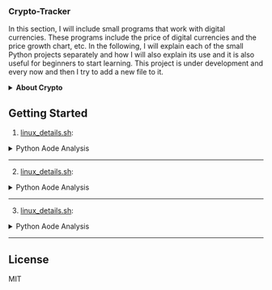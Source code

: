 ### Crypto-Tracker
In this section, I will include small programs that work with digital currencies. These programs include the price of digital currencies and the price growth chart, etc. In the following, I will explain each of the small Python projects separately and how I will also explain its use and it is also useful for beginners to start learning. This project is under development and every now and then I try to add a new file to it.

<details>
<summary><b>About Crypto</b></summary>

Cryptocurrency, often referred to as digital or virtual currency, represents a fundamental shift in the world of finance. Unlike traditional money issued by governments (fiat currency), cryptocurrencies operate on decentralized networks based on blockchain technology. Blockchain is a distributed ledger that records all transactions across a network of computers, ensuring transparency, security, and immutability. These features make cryptocurrencies unique, offering new opportunities and challenges to global economic systems.

### The Evolution of Cryptocurrencies
Bitcoin, the first cryptocurrency, was introduced in 2009 by an anonymous entity known as Satoshi Nakamoto. It was designed as a peer-to-peer electronic cash system that eliminates the need for intermediaries like banks or payment processors. This innovation laid the groundwork for the thousands of cryptocurrencies that exist today, such as Ethereum, Ripple, and Litecoin. Bitcoin's success paved the way for the broader adoption of digital currencies and blockchain technology, with many seeing it as a hedge against inflation, especially in countries with unstable economies.

###  The Importance of Decentralization
One of the key attributes of cryptocurrencies is their decentralized nature. Unlike fiat currencies that are controlled by central banks, cryptocurrencies are maintained by a network of nodes (computers) spread across the globe. This decentralization reduces the risk of corruption, government interference, or inflationary practices that could devalue the currency. Furthermore, decentralized systems are often more secure because they do not have a single point of failure.
The rise of decentralized finance (DeFi) platforms, powered by cryptocurrencies like Ethereum, has opened up new possibilities for financial services. DeFi platforms offer lending, borrowing, trading, and other financial services without relying on traditional financial institutions. This new ecosystem is accessible to anyone with an internet connection, making it particularly attractive to people in underbanked regions.

### Blockchain and Its Applications Beyond Currency
Blockchain technology, while best known for powering cryptocurrencies, has potential applications far beyond digital currency. It can be used to create smart contracts, which are self-executing contracts with the terms of the agreement directly written into code. These contracts automatically enforce themselves when the conditions are met, reducing the need for intermediaries like lawyers or notaries. This could revolutionize industries like real estate, insurance, and supply chain management.
Moreover, blockchain can enhance transparency and traceability in sectors such as food production and pharmaceuticals. For example, blockchain-based systems can track products from their origin to the consumer, reducing the chances of fraud and improving accountability.

### Financial Inclusion and Economic Opportunities
Cryptocurrencies can provide financial services to people who are excluded from the traditional banking system. In many developing countries, people lack access to bank accounts or financial services due to geographic, economic, or political reasons. With just a smartphone and an internet connection, these individuals can now participate in the global economy by using cryptocurrencies.
Moreover, cryptocurrencies enable fast, low-cost cross-border payments, which can be especially beneficial for migrant workers sending remittances back to their families. Traditional remittance services are often slow and expensive, with fees eating into the amount sent. Cryptocurrencies offer a more efficient alternative.

<details>
<summary>More</summary>

 ### Challenges and Risks
Despite their advantages, cryptocurrencies face several challenges. One of the primary concerns is volatility. The prices of cryptocurrencies like Bitcoin can fluctuate wildly within a short period, making them risky as a store of value or medium of exchange. This volatility has prompted criticism from some economists who argue that cryptocurrencies are too unstable to serve as a reliable form of currency.
Additionally, the anonymous nature of cryptocurrencies has made them attractive to criminals for activities such as money laundering, tax evasion, and purchasing illegal goods on the dark web. Governments and regulators are grappling with how to balance the need for regulation with the benefits of decentralization and privacy that cryptocurrencies offer.
Environmental concerns are another issue. The process of mining cryptocurrencies, particularly Bitcoin, requires enormous amounts of computational power, which in turn consumes significant amounts of electricity. This has led to debates about the environmental impact of cryptocurrencies, especially as energy consumption continues to rise.

### Regulatory Landscape
Regulation is a complex issue for cryptocurrencies. Some countries have embraced digital currencies, while others have imposed strict regulations or even outright bans. For example, El Salvador became the first country to adopt Bitcoin as legal tender in 2021, while China has implemented a complete ban on cryptocurrency trading and mining.
In most countries, regulators are still trying to develop frameworks that protect consumers while encouraging innovation. The global nature of cryptocurrencies makes regulation difficult, as transactions can easily cross borders, complicating jurisdictional issues.

### Future of Cryptocurrencies
The future of cryptocurrencies is both promising and uncertain. On one hand, the continued development of blockchain technology, DeFi, and smart contracts suggests that digital currencies will play an increasingly important role in the global economy. Major companies and financial institutions are beginning to embrace cryptocurrencies, and central banks are exploring the possibility of issuing their own digital currencies (known as central bank digital currencies or CBDCs).
On the other hand, the path forward is not without obstacles. Regulatory hurdles, technological limitations, and public skepticism could slow the adoption of cryptocurrencies. Furthermore, the environmental impact of mining operations will need to be addressed if cryptocurrencies are to become more sustainable.
In conclusion, cryptocurrencies have introduced a revolutionary way of thinking about money and finance. Their decentralized nature, powered by blockchain technology, offers numerous benefits, including increased financial inclusion, reduced reliance on intermediaries, and greater transparency. However, challenges such as volatility, regulatory uncertainty, and environmental concerns must be addressed to ensure their long-term success. As the world continues to explore the potential of digital currencies, cryptocurrencies will likely remain a significant and evolving force in the global financial system.
As the adoption of cryptocurrencies continues to grow, they are likely to become more integrated into daily life, particularly in areas such as international trade, remittances, and digital identity verification. One significant area of development is the rise of Central Bank Digital Currencies (CBDCs), which are digital versions of a country’s national currency. While they are not cryptocurrencies in the traditional sense, as they are centralized and regulated by governments, CBDCs show how blockchain-inspired technologies are being adapted to suit the needs of modern economies.
Many governments are exploring the potential benefits of CBDCs, including reducing transaction costs, increasing transparency, and enabling better tracking of economic activity. However, they may also pose competition to existing cryptocurrencies, as governments could use regulatory powers to favor their own digital currencies over decentralized alternatives.
Another area where cryptocurrencies are playing an increasingly important role is tokenization. Tokenization refers to the process of representing real-world assets—such as real estate, art, or stocks—on a blockchain. These digital tokens can be bought, sold, or traded more easily than the underlying assets, potentially making markets more liquid and accessible. Tokenization could revolutionize industries by allowing fractional ownership and enabling global, 24/7 markets.

### Cryptocurrencies and the Financial Industry

Many financial institutions are already investing in blockchain technology and cryptocurrencies. Banks and payment processors, once resistant to decentralized currencies, are now developing infrastructure to accommodate digital assets. Companies like PayPal, Square, and Visa have integrated cryptocurrency payments into their platforms, making it easier for users to buy, hold, and spend digital currencies.
Moreover, institutional investors are increasingly recognizing Bitcoin as a legitimate asset class. Large funds and publicly traded companies, such as MicroStrategy and Tesla, have added Bitcoin to their balance sheets as a hedge against inflation and currency devaluation. This growing institutional interest has further legitimized cryptocurrencies in the eyes of the broader public.
However, this integration also brings risks. As cryptocurrencies become more intertwined with the traditional financial system, the volatility of digital assets could pose systemic risks. A sudden crash in the cryptocurrency market, for example, could affect the broader economy, particularly if institutions have significant exposure to these assets.

## Conclusion
Cryptocurrencies and blockchain technology have the potential to reshape the global economy in profound ways. From decentralizing finance and empowering individuals to disrupting industries like art and real estate, the applications of this technology are vast. While challenges such as regulation, volatility, and environmental concerns remain, the momentum behind cryptocurrencies continues to grow.

As governments, financial institutions, and individuals navigate this rapidly evolving landscape, it is clear that cryptocurrencies are more than just a passing trend. They represent a fundamental shift in how we think about money, ownership, and value in the digital age. The next decade will be critical in determining how cryptocurrencies fit into the global financial system and how society adapts to the new opportunities and challenges they present.

### source
The article I provided on cryptocurrency and its significance was written based on my general knowledge and understanding of the topic, gathered from a variety of industry sources, news outlets, and scholarly articles on blockchain technology, cryptocurrencies, and financial systems. Some notable resources on these topics include:
1. CoinDesk – for news and updates on cryptocurrency and blockchain technology.
2. Investopedia – for detailed explanations of financial concepts, including cryptocurrency.
3. World Bank – for insights into how cryptocurrencies are impacting global finance.
4. MIT Technology Review – for deeper analysis on the technology behind blockchain and cryptocurrencies.

</details>

</details>

## Getting Started

1. [linux_details.sh](Script/linux_details.sh): 

<details>
<summary>Python Aode Analysis</summary>

</details>
<hr>

2. [linux_details.sh](Script/linux_details.sh): 

<details>
<summary>Python Aode Analysis</summary>

</details>
<hr>

3. [linux_details.sh](Script/linux_details.sh): 

<details>
<summary>Python Aode Analysis</summary>

</details>
<hr>



## License

MIT
